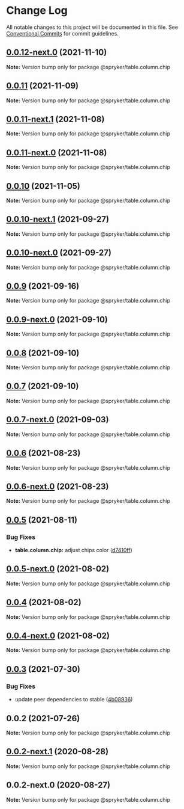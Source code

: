 # Change Log

All notable changes to this project will be documented in this file.
See [Conventional Commits](https://conventionalcommits.org) for commit guidelines.

## [0.0.12-next.0](https://github.com/spryker/zed-gui/compare/@spryker/table.column.chip@0.0.10-next.1...@spryker/table.column.chip@0.0.12-next.0) (2021-11-10)

**Note:** Version bump only for package @spryker/table.column.chip





## [0.0.11](https://github.com/spryker/ui-components/compare/@spryker/table.column.chip@0.0.11-next.1...@spryker/table.column.chip@0.0.11) (2021-11-09)

**Note:** Version bump only for package @spryker/table.column.chip





## [0.0.11-next.1](https://github.com/spryker/ui-components/compare/@spryker/table.column.chip@0.0.10...@spryker/table.column.chip@0.0.11-next.1) (2021-11-08)

**Note:** Version bump only for package @spryker/table.column.chip





## [0.0.11-next.0](https://github.com/spryker/zed-gui/compare/@spryker/table.column.chip@0.0.10-next.1...@spryker/table.column.chip@0.0.11-next.0) (2021-11-08)

**Note:** Version bump only for package @spryker/table.column.chip





## [0.0.10](https://github.com/spryker/ui-components/compare/@spryker/table.column.chip@0.0.10-next.1...@spryker/table.column.chip@0.0.10) (2021-11-05)

**Note:** Version bump only for package @spryker/table.column.chip





## [0.0.10-next.1](https://github.com/spryker/ui-components/compare/@spryker/table.column.chip@0.0.9...@spryker/table.column.chip@0.0.10-next.1) (2021-09-27)

**Note:** Version bump only for package @spryker/table.column.chip





## [0.0.10-next.0](https://github.com/spryker/zed-gui/compare/@spryker/table.column.chip@0.0.6...@spryker/table.column.chip@0.0.10-next.0) (2021-09-27)

**Note:** Version bump only for package @spryker/table.column.chip





## [0.0.9](https://github.com/spryker/ui-components/compare/@spryker/table.column.chip@0.0.9-next.0...@spryker/table.column.chip@0.0.9) (2021-09-16)

**Note:** Version bump only for package @spryker/table.column.chip





## [0.0.9-next.0](https://github.com/spryker/ui-components/compare/@spryker/table.column.chip@0.0.8...@spryker/table.column.chip@0.0.9-next.0) (2021-09-10)

**Note:** Version bump only for package @spryker/table.column.chip





## [0.0.8](https://github.com/spryker/ui-components/compare/@spryker/table.column.chip@0.0.7-next.0...@spryker/table.column.chip@0.0.8) (2021-09-10)

**Note:** Version bump only for package @spryker/table.column.chip





## [0.0.7](https://github.com/spryker/ui-components/compare/@spryker/table.column.chip@0.0.7-next.0...@spryker/table.column.chip@0.0.7) (2021-09-10)

**Note:** Version bump only for package @spryker/table.column.chip





## [0.0.7-next.0](https://github.com/spryker/ui-components/compare/@spryker/table.column.chip@0.0.6...@spryker/table.column.chip@0.0.7-next.0) (2021-09-03)

**Note:** Version bump only for package @spryker/table.column.chip





## [0.0.6](https://github.com/spryker/ui-components/compare/@spryker/table.column.chip@0.0.6-next.0...@spryker/table.column.chip@0.0.6) (2021-08-23)

**Note:** Version bump only for package @spryker/table.column.chip





## [0.0.6-next.0](https://github.com/spryker/ui-components/compare/@spryker/table.column.chip@0.0.5...@spryker/table.column.chip@0.0.6-next.0) (2021-08-23)

**Note:** Version bump only for package @spryker/table.column.chip





## [0.0.5](https://github.com/spryker/ui-components/compare/@spryker/table.column.chip@0.0.5-next.0...@spryker/table.column.chip@0.0.5) (2021-08-11)


### Bug Fixes

* **table.column.chip:** adjust chips color ([d7410ff](https://github.com/spryker/ui-components/commit/d7410ff31510073f2e6d29726384faa86947b002))





## [0.0.5-next.0](https://github.com/spryker/ui-components/compare/@spryker/table.column.chip@0.0.4...@spryker/table.column.chip@0.0.5-next.0) (2021-08-02)

**Note:** Version bump only for package @spryker/table.column.chip





## [0.0.4](https://github.com/spryker/ui-components/compare/@spryker/table.column.chip@0.0.4-next.0...@spryker/table.column.chip@0.0.4) (2021-08-02)

**Note:** Version bump only for package @spryker/table.column.chip





## [0.0.4-next.0](https://github.com/spryker/ui-components/compare/@spryker/table.column.chip@0.0.3...@spryker/table.column.chip@0.0.4-next.0) (2021-08-02)

**Note:** Version bump only for package @spryker/table.column.chip





## [0.0.3](https://github.com/spryker/ui-components/compare/@spryker/table.column.chip@0.0.2...@spryker/table.column.chip@0.0.3) (2021-07-30)


### Bug Fixes

* update peer dependencies to stable ([4b08936](https://github.com/spryker/ui-components/commit/4b0893691360cf4bd66935aed24873266c98c4e4))





## 0.0.2 (2021-07-26)

**Note:** Version bump only for package @spryker/table.column.chip





## [0.0.2-next.1](https://github.com/spryker/ui-components/compare/@spryker/table.column.chip@0.0.2-next.0...@spryker/table.column.chip@0.0.2-next.1) (2020-08-28)

**Note:** Version bump only for package @spryker/table.column.chip





## 0.0.2-next.0 (2020-08-27)

**Note:** Version bump only for package @spryker/table.column.chip
